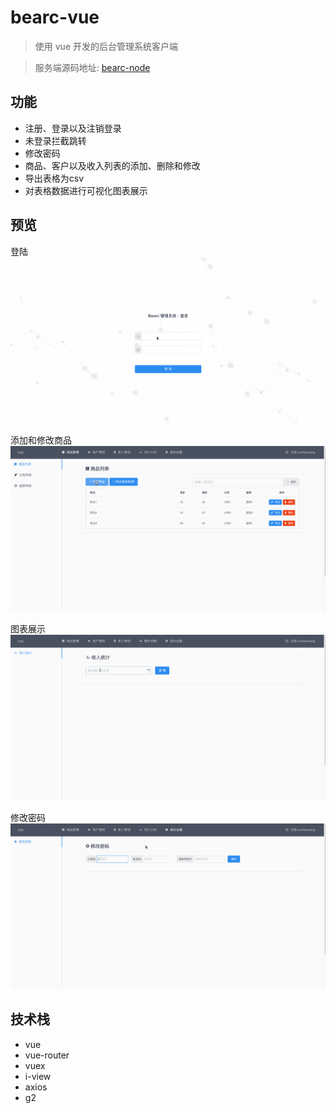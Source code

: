 # bearc-vue

> 使用 vue 开发的后台管理系统客户端

> 服务端源码地址: [bearc-node](https://github.com/sunhaoxiang/bearc-node)

## 功能

- 注册、登录以及注销登录
- 未登录拦截跳转
- 修改密码
- 商品、客户以及收入列表的添加、删除和修改
- 导出表格为csv
- 对表格数据进行可视化图表展示

## 预览

登陆  
![1](https://raw.githubusercontent.com/sunhaoxiang/bearc-vue/master/preview-images/1.gif)

添加和修改商品  
![2](https://raw.githubusercontent.com/sunhaoxiang/bearc-vue/master/preview-images/2.gif)

图表展示  
![3](https://raw.githubusercontent.com/sunhaoxiang/bearc-vue/master/preview-images/3.gif)

修改密码  
![4](https://raw.githubusercontent.com/sunhaoxiang/bearc-vue/master/preview-images/4.gif)

## 技术栈

- vue
- vue-router
- vuex
- i-view
- axios
- g2
